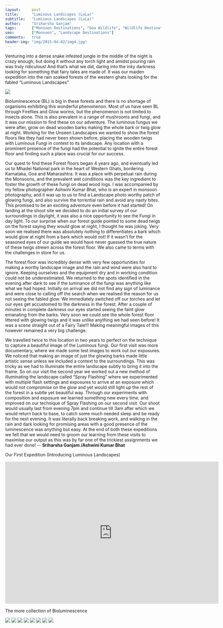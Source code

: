 ```yaml
---
layout:     post
title:      "Luminous Landscapes (LuLa)"
subtitle:   "Luminous Landscapes (LuLa)"
author:     "Sriharsha Ganjam"
tags:       ["Monsoon Destinations", "Goa Wildlife", "Wildlife Destinations", "Landscape Destinations"]
seo:		["Monsoon", "Landscape Destinations"]
comments:   true
header-img: "img/2015-04-02/img4.jpg"
---
```


<p>
Venturing into a dense snake infested jungle in the middle of the night is crazy enough, but doing it without any torch light and amidst pouring rain was truly ridiculous! And that’s what we did, daring into the inky darkness looking for something that fairy tales are made of. It was our maiden expedition into the rain soaked forests of the western ghats looking for the fabled “Luminous Landscapes”
</p>

<img src="{{ site.baseurl }}/img/2015-04-02/img9.gif">

<p>
Bioluminescence (BL) is big in these forests and there is no shortage of organisms exhibiting this wonderful phenomenon. Most of us have seen BL through Fireflies and Glow worms, but the phenomenon is not limited to insects alone. This is also prevalent in a range of mushrooms and fungi, and it was our mission to find these on our adventure. The luminous fungus we were after, grow on dead wooden barks making the whole bark or twig glow at night. Working for the Unseen Landscapes we wanted to show the forest floors like they had never been
shown before, placing the wooden twigs with Luminous Fungi in context to its landscape. Any location with a prominent presence of the fungi had the potential to ignite the entire forest floor and finding such a place was crucial for our success.
</p>

<p>
Our quest to find these Forest floors began 4 years ago, and eventually led us to Mhadei National park in the heart of Western Ghats, bordering Karnataka, Goa and Maharashtra. It was a place with perpetual rain during the Monsoons, and the prevalent wet conditions was the key ingredient to foster the growth of these fungi on dead wood logs. I was accompanied by my fellow photographer Ashwini Kumar Bhat, who is an expert in monsoon photography, and it was up to us to find a Landscape photo worthy patch of glowing fungi, and also survive the torrential rain and avoid any nasty bites. This promised to be an exciting adventure even before it had started! On landing at the shoot site we decided to do an initial survey of our surroundings in daylight, it was also a nice opportunity to see the Fungi in day light. To our surprise when our forest guide pointed to some dead twigs on the forest saying they would glow at night, I thought he was joking. Very soon we realised there was absolutely nothing to differentiates a bark which would glow at night from a bark which would not! If it wasn’t for the seasoned eyes of our guide we would have never guessed the true nature of these twigs strewn across the forest floor. We also came to terms with the challenges in store for us.
</p>

<p>
The forest floor was incredibly dense with very few opportunities for making a worthy landscape image and the rain and wind were also hard to ignore. Keeping ourselves and the equipment dry and in working condition could not be underestimated. We returned to the spots identified in the evening after dark to see if the luminance of the fungi was anything like what we had hoped. Initially on arrival we did not find any sign of luminance and were close to calling off the search when we realised the reason for us not seeing the fabled glow. We immediately switched off our torches and let our eyes get accustomed to the darkness in the forest. After a couple of minutes in complete darkness our eyes started seeing the faint glow emanating from the barks. Very soon we could see the whole forest floor littered with glowing twigs and it was unlike anything we had seen before! It was a scene straight out of a Fairy Tale!!! Making meaningful images of this however remained a very big challenge.
</p>

<p>
We travelled twice to this location in two years to perfect on the technique to capture a beautiful image of the Luminous fungi. Our first visit was more documentary, where we made some test images to work out our exposures. We noticed that making an image of just the glowing barks made little artistic sense unless we included a context to the surroundings. This was tricky as we had to illuminate the entire landscape subtly to bring it into the frame. So on our visit the second year we worked out a new method of illuminating the landscape called “Spray Flashing” where we experimented with multiple flash settings and exposures to arrive at an exposure which would not compromise on the glow and yet would still light up the rest of the forest in a subtle yet beautiful way. Through our experiments with composition and exposure we learned something new every time, and improved on our technique of Spray Flashing on our second visit. Our shoot would usually last from evening 7pm and continue till 3am after which we would return back to base, to catch some much needed sleep and be ready for the next evening. It was literally back breaking work, and walking in the rain and dark looking for promising areas with a good presence of the luminescence was anything but easy. At the end of both these expeditions we felt that we would need to groom our learning from these visits to maximise our output as this was by far one of the trickiest assignments we had ever done! -- <strong> Sriharsha Ganjam /Ashwini Kumar Bhat </strong>
</p>

<p>
Our First Expedition (Introducing Luminous Landscapes)
</p>

<iframe src="https://player.vimeo.com/video/103281573" width="690" height="460" frameborder="0"></iframe>

<p>
The more collection of Bioluminescence
</p>

<img src="{{ site.baseurl }}/img/2015-04-02/img1.jpg">
<img src="{{ site.baseurl }}/img/2015-04-02/img4.jpg">
<img src="{{ site.baseurl }}/img/2015-04-02/img5.jpg">
<img src="{{ site.baseurl }}/img/2015-04-02/img6.jpg">
<img src="{{ site.baseurl }}/img/2015-04-02/img7.jpg">
<img src="{{ site.baseurl }}/img/2015-04-02/img2.jpg">
<img src="{{ site.baseurl }}/img/2015-04-02/img3.jpg">
<img src="{{ site.baseurl }}/img/2015-04-02/img8.jpg">
